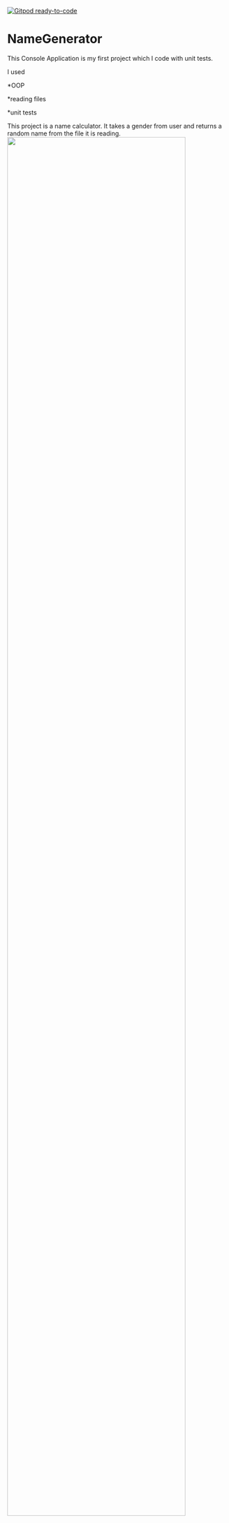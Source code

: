 [![Gitpod ready-to-code](https://img.shields.io/badge/Gitpod-ready--to--code-blue?logo=gitpod)](https://gitpod.io/#https://github.com/lastirembender/NameGenerator)

# NameGenerator

This Console Application is my first project which I code with unit tests. 

I used

*OOP

*reading files

*unit tests


This project is a name calculator. It takes a gender from user and returns a random name from the file it is reading.
<img src="https://user-images.githubusercontent.com/69118634/113424876-8e542e80-93d9-11eb-909b-fd27d4b2856e.JPG" width="90%"></img> 
